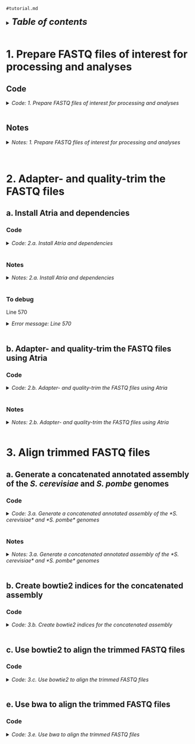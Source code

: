 
`#tutorial.md`
<br />

<details>
<summary><b><font size="+2"><i>Table of contents</i></font></b></summary>
<br />
<!-- MarkdownTOC -->

1. [1. Prepare FASTQ files of interest for processing and analyses](#1-prepare-fastq-files-of-interest-for-processing-and-analyses)
    1. [Code](#code)
    1. [Notes](#notes)
        1. [Comments \(`#`\)](#comments-)
        1. [Defining a function such as `error_and_return`](#defining-a-function-such-as-error_and_return)
        1. [The body of the function `error_and_return`](#the-body-of-the-function-error_and_return)
        1. [Variables](#variables)
        1. [The `${HOME}` variable](#the-%24home-variable)
        1. [Wrapping variables in curly braces `{}` and double quotes `""`](#wrapping-variables-in-curly-braces--and-double-quotes-)
        1. [Associative arrays \(hash maps\)](#associative-arrays-hash-maps)
        1. [Logical commands \(`true`, `false`\) assigned to "flag variables" \(flags\)](#logical-commands-true-false-assigned-to-flag-variables-flags)
        1. [`if` statements](#if-statements)
        1. [Conditional checks for directories \(`-d`\), files \(`-f`\), and logical negation \(`!`\)](#conditional-checks-for-directories--d-files--f-and-logical-negation-)
        1. [Calls to `ln`](#calls-to-ln)
        1. [Calls to `ls`](#calls-to-ls)
1. [2. Adapter- and quality-trim the FASTQ files](#2-adapter--and-quality-trim-the-fastq-files)
    1. [a. Install Atria and dependencies](#a-install-atria-and-dependencies)
        1. [Code](#code-1)
        1. [Notes](#notes-1)
            1. [Breaking down the function `update_shell_config`](#breaking-down-the-function-update_shell_config)
                1. [Positional arguments](#positional-arguments)
                1. [Local variable scoping](#local-variable-scoping)
                1. [Redirection: `>>` versus `>`](#redirection--versus-)
                1. [Calls to `grep`](#calls-to-grep)
                1. [Return values](#return-values)
            1. [Breaking down the function `check_mamba_installed`](#breaking-down-the-function-check_mamba_installed)
                1. [`if` statement with negation](#if-statement-with-negation)
                1. [Redirection: `&> /dev/null`](#redirection--devnull)
                1. [Redirection: `&>`, `1>`, `2>`, and more](#redirection--1-2-and-more)
                1. [On data streams: stdin, stdout, stderr](#on-data-streams-stdin-stdout-stderr)
            1. [Breaking down the function `check_env_installed`](#breaking-down-the-function-check_env_installed)
                1. [Declaration of the function](#declaration-of-the-function)
                1. [Local variable declaration, e.g., `local env_name="${1}"`](#local-variable-declaration-eg-local-env_name%241)
                1. [The Conda/Mamba command `conda env list`](#the-condamamba-command-conda-env-list)
                1. [The pipe \(`|`\) and `grep` commands: `... | grep -q "^${env_name} "`](#the-pipe-%7C-and-grep-commands--%7C-grep--q-%5E%24env_name-)
                1. [Regular expressions and the caret \(`^`\) symbol:](#regular-expressions-and-the-caret-%5E-symbol)
                1. [Escape characters and `\"`:](#escape-characters-and-)
                1. [On the function's "control flow"](#on-the-functions-control-flow)
        1. [To debug](#to-debug)
    1. [b. Adapter- and quality-trim the FASTQ files using Atria](#b-adapter--and-quality-trim-the-fastq-files-using-atria)
        1. [Code](#code-2)
        1. [Notes](#notes-2)
            1. [Calls to `unset`](#calls-to-unset)
            1. [Calls to `typeset`/`declare`](#calls-to-typesetdeclare)
            1. [Common options for `typeset`/`declare`](#common-options-for-typesetdeclare)
            1. [More on operators, particularly the logical operators `&&` and `||`](#more-on-operators-particularly-the-logical-operators--and-%7C%7C)
                1. [`&&` Operator \(Logical AND\)](#-operator-logical-and)
                1. [`||` Operator \(Logical OR\)](#%7C%7C-operator-logical-or)
                1. [How `&&` and `||` work together](#how--and-%7C%7C-work-together)
                1. [Other relevant operators: `;` and `!` \(logical NOT\)](#other-relevant-operators--and--logical-not)
                1. [Best Practices](#best-practices)
                1. [Summary](#summary)
1. [3. Align trimmed FASTQ files](#3-align-trimmed-fastq-files)
    1. [a. Generate a concatenated annotated assembly of the *S. cerevisiae* and *S. pombe* genomes](#a-generate-a-concatenated-annotated-assembly-of-the-s-cerevisiae-and-s-pombe-genomes)
        1. [Code](#code-3)
        1. [Notes](#notes-3)
            1. [Breaking down the call to `mkdir -p`, which makes use of brace expansion](#breaking-down-the-call-to-mkdir--p-which-makes-use-of-brace-expansion)
    1. [b. Create bowtie2 indices for the concatenated assembly](#b-create-bowtie2-indices-for-the-concatenated-assembly)
        1. [Code](#code-4)
    1. [c. Use bowtie2 to align the trimmed FASTQ files](#c-use-bowtie2-to-align-the-trimmed-fastq-files)
        1. [Code](#code-5)
    1. [e. Use bwa to align the trimmed FASTQ files](#e-use-bwa-to-align-the-trimmed-fastq-files)
        1. [Code](#code-6)

<!-- /MarkdownTOC -->
</details>
<br />

<a id="1-prepare-fastq-files-of-interest-for-processing-and-analyses"></a>
# 1. Prepare FASTQ files of interest for processing and analyses
<a id="code"></a>
## Code
<details>
<summary><i>Code: 1. Prepare FASTQ files of interest for processing and analyses</i></summary>

```bash
#!/bin/bash

#  Define functions ===========================================================
#  Function to return an error message and exit code 1, which stops the
#+ interactive execution of code
function error_and_return() {
    echo "Error: ${1}" >&2
    return 1
}


#  Initialize variables and arrays ============================================
#  Initialize variables for directories of interest
dir_base="${HOME}/tsukiyamalab"                          # Base directory where lab data is stored
dir_repo="Kris/2023_rDNA"                                # Repository directory for the specific project
dir_work="results/2023-0406_tutorial_ChIP-seq_analyses"  # Working directory for storing results of this tutorial
# dir_orig="Rina/ChIP-seq/230915_hho1_hmo1_rhirano"      # Directory where original ChIP-seq data is stored
dir_orig="Rachel/misc_data/experiments/ChIPs/HDAC_HAT_Q/230915_ChIPseq"  # Directory where original ChIP-seq data is stored
dir_sym="01_sym"                                         # Directory name where symbolic links will be stored

#  Create an associative array/hash map for renaming files through symbolic
#+ links. Original file stems are keys, and new file stems are values. This
#+ is the naming scheme for symlink-renamed files: assay_state_factor_strain
#+ 
#+ - Here, "IP" signifies ChIP-seq "immunoprecipitate" assay or experiment,
#+   i.e., the ChIP-seq data for the factor of interest
#+ - "in" denotes the ChIP-seq "input" assay, the... #TODO Write this.
unset file_fastqs && typeset -A file_fastqs=(
    # ["6336_G1_in_S15"]="in_G1_Hho1_6336"
    # ["6336_G1_lP_S27"]="IP_G1_Hho1_6336"
    # ["6336_G2M_in_S17"]="in_G2M_Hho1_6336"
    # ["6336_G2M_lP_S29"]="IP_G2M_Hho1_6336"
    # ["6336_Q-in_S19"]="in_Q_Hho1_6336"
    # ["6336_Q_lP_S31"]="IP_Q_Hho1_6336"
    # ["6337_G1_in_S16"]="in_G1_Hho1_6337"
    # ["6337_GI_IP_S28"]="IP_G1_Hho1_6337"
    # ["6337_G2M_in_S18"]="in_G2M_Hho1_6337"
    # ["6337_G2M_lP_S30"]="IP_G2M_Hho1_6337"
    # ["6337_Q_in_S20"]="in_Q_Hho1_6337"
    # ["6337_Q_lP_S32"]="IP_Q_Hho1_6337"
    # ["7750_G1_in_S21"]="in_G1_Hmo1_7750"
    # ["7750_G1_lP_S33"]="IP_G1_Hmo1_7750"
    # ["7750_G2M_in_S23"]="in_G2M_Hmo1_7750"
    # ["7750_G2M_lP_S35"]="IP_G2M_Hmo1_7750"
    # ["7750_Q_ln_S25"]="in_Q_Hmo1_7750"
    # ["7750_Q_lP_S37"]="IP_Q_Hmo1_7750"
    # ["7751_G1_in_S22"]="in_G1_Hmo1_7751"
    # ["7751_G1_lP_S34"]="IP_G1_Hmo1_7751"
    # ["7751_G2M_in_S24"]="in_G2M_Hmo1_7751"
    # ["7751_G2M_lP_S36"]="IP_G2M_Hmo1_7751"
    # ["7751_Q_ln_S26"]="in_Q_Hmo1_7751"
    # ["7751_Q_lP_S38"]="IP_Q_Hmo1_7751"
    ["5781_input_S13"]="in_Q_untagged_5781"
    ["5781_IP_S14"]="IP_Q_untagged_5781"
    ["7041_input_S11"]="in_Q_Esa5_7041"
    ["7041_IP_S12"]="IP_Q_Esa5_7041"
    ["7568_input_S7"]="in_Q_Rpd3_7568"
    ["7568_IP_S8"]="IP_Q_Rpd3_7568"
    ["7569_input_S3"]="in_Q_Rpd3_7569"
    ["7569_IP_S4"]="IP_Q_Rpd3_7569"
    ["7691_input_S1"]="in_Q_Esa5_7691"
    ["7691_IP_S2"]="IP_Q_Esa5_7691"
    ["7692_input_S9"]="in_Q_Gcn5_7692"
    ["7692_IP_S10"]="IP_Q_Gcn5_7692"
    ["7709_input_S5"]="in_Q_Gcn5_7709"
    ["7709_IP_S6"]="IP_Q_Gcn5_7709"
)
# _R1_001.fastq.gz
# _R2_001.fastq.gz


#  Do the main work ===========================================================
#  Set flags to check variable and array assignments
check_variables=true
check_array=true

#  If check_variables is true, then echo the the variable assignments
if ${check_variables}; then
    echo "
    dir_base=${dir_base}
    dir_repo=${dir_repo}
    dir_work=${dir_work}
    dir_orig=${dir_orig}
    dir_sym=${dir_sym}
    "
fi

#  If check_array is true, then echo the the hash keys and values
if ${check_array}; then
    for i in "${!file_fastqs[@]}"; do
        key="${i}"
        value="${file_fastqs["${key}"]}"

        echo "
        key .......... ${key}
        value ........ ${value}
        "
    done
fi

#  Create the work directory if it does not exist
if [[ ! -d "${dir_base}/${dir_repo}/${dir_work}" ]]; then
    mkdir -p "${dir_base}/${dir_repo}/${dir_work}"
fi

#  Navigate to the work directory, and echo a message if navigation fails
cd "${dir_base}/${dir_repo}/${dir_work}" \
    || error_and_return "Failed to cd to ${dir_base}/${dir_repo}/${dir_work}."

#  If it doesn't exist, then create a directory to store symlinked FASTQ files
if [[ ! -d "${dir_sym}" ]]; then
    mkdir -p "${dir_sym}"
fi

#  Set flags for checking and running symlinking operations
check_operations=true
run_operations=true

#  Loop through each entry in the associative array to create symbolic links
for i in "${!file_fastqs[@]}"; do
    key="${i}"
    value="${file_fastqs["${key}"]}"
    
    #  If check_operations is true, then echo the operations that will be run
    if ${check_operations}; then
        echo "
        ### ${key} ###

        #  Check if the original file for read #1 exists before creating a symlink
        if [[ -f \"${dir_base}/${dir_orig}/${key}_R1_001.fastq.gz\" ]]; then
            ln -s \\
                \"${dir_base}/${dir_orig}/${key}_R1_001.fastq.gz\" \\
                \"${dir_sym}/${value}_R1.fastq.gz\"
        fi

        #  Check if the original file for read #2 exists before creating a symlink
        if [[ -f \"${dir_base}/${dir_orig}/${key}_R2_001.fastq.gz\" ]]; then
            ln -s \\
                \"${dir_base}/${dir_orig}/${key}_R2_001.fastq.gz\" \\
                \"${dir_sym}/${value}_R2.fastq.gz\"
        fi
        "
    fi

    #  If run_operations is true, then create the symbolic links
    if ${run_operations}; then
        #  Check if the original file for read #1 exists before creating a symlink
        if [[ -f "${dir_base}/${dir_orig}/${key}_R1_001.fastq.gz" ]]; then
            ln -s \
                "${dir_base}/${dir_orig}/${key}_R1_001.fastq.gz" \
                "${dir_sym}/${value}_R1.fastq.gz"
        fi

        #  Check if the original file for read #2 exists before creating a symlink
        if [[ -f "${dir_base}/${dir_orig}/${key}_R2_001.fastq.gz" ]]; then
            ln -s \
                "${dir_base}/${dir_orig}/${key}_R2_001.fastq.gz" \
                "${dir_sym}/${value}_R2.fastq.gz"
        fi
    fi
done

#  If check_operations is true, list the contents of the symlink storage
#+ directory
if ${check_operations}; then
    ls -lhaFG "${dir_sym}"
fi
```
</details>
<br />

<a id="notes"></a>
## Notes
<details>
<summary><i>Notes: 1. Prepare FASTQ files of interest for processing and analyses</i></summary>
<br />

<a id="comments-"></a>
### Comments (`#`)
The lines starting with `#` are comments. Comments are used to explain what the code does, but they are not executed. They're there to help anyone reading the code understand it better.

For example, `# Define functions ===========================================================` is a header comment, letting readers know that functions are defined below it. The next comment explains what the function `error_and_return` does.

<a id="defining-a-function-such-as-error_and_return"></a>
### Defining a function such as `error_and_return`
`function error_and_return()` starts the definition of a function named `error_and_return`. A function is a block of code that performs a specific task. Functions facilitate the reuse of the same code multiple times without having to write it out each time.

<a id="the-body-of-the-function-error_and_return"></a>
### The body of the function `error_and_return`
Inside the function, we have the following code:
- `echo "Error: ${1}" >&2`
    + `echo` is a command used to display text.
    + `"Error: ${1}"` is the text to be displayed. Here, `${1}` is a placeholder for the first argument passed to the function. This means that whatever text is provided when calling `error_and_return` will be displayed after `"Error: "`.
    + `>&2` means that the error message is redirected to the standard error stream (stderr). This is typically used to output error messages.
- `return 1`
    + `return 1` exits the function and returns a value of 1. In Unix, Linux, and MacOS, returning a non-zero value generally indicates an error or abnormal condition. So, when `error_and_return` is called, it indicates that something went wrong.

<a id="variables"></a>
### Variables
Variables (e.g., `dir_base`) are used to store and retrieve data (e.g., `dir_base="${HOME}/tsukiyamalab"`). They are like placeholders for values that can change over time. Variables make scripts flexible and reusable. For example, changing `dir_base` (to, say, `dir_base="${HOME}/Desktop"`) will update the base directory used throughout the script.

<a id="the-%24home-variable"></a>
### The `${HOME}` variable
The `${HOME}` variable is an environmental variable that refers to the home directory of the current user. In Unix and Unix-like operating systems (e.g., MacOS), every user is assigned a unique directory where they can store personal files, configurations, and scripts. This directory is commonly referred to as the "home directory."
- In scripts and command lines, `${HOME}` is often used as a shorthand to access the user's home directory. For example, `cd ${HOME}` would change the current directory to the user's home directory.
- If the username is `john`, the home directory might be `/home/john` on Linux or `/Users/john` on macOS. In this case, `${HOME}` would be equivalent to `/home/john` or `/Users/john`, respectively.
- Using `${HOME}` makes scripts more portable and user-independent, as it automatically resolves to the home directory of the user running the script, without needing to hard-code the full path.

<a id="wrapping-variables-in-curly-braces--and-double-quotes-"></a>
### Wrapping variables in curly braces `{}` and double quotes `""`
In shell scripting, it's considered good practice to wrap variables in curly braces (`{}`) and double quotes (`""`) for clarity and to prevent potential errors. This practice has several benefits:
- Curly braces help in clearly defining the boundary of a variable name. This is particularly useful when a variable is followed by text that could be misinterpreted as part of the variable name. For example, `${var}_suffix` clearly separates `var` from `_suffix`.
- Curly braces facilitate the concatenation of variables with strings. For instance, `${var}value` appends `value` to the contents of `var`.
- Enclosing variables in double quotes prevents word splitting and globbing. Word splitting can lead to unexpected behavior when variables contain spaces or newlines. For example, in `echo ${var}`, if `var` contains `file1 file2`, it will be split into two arguments. `echo "${var}"` would treat it as a single argument, preserving the intended behavior.
- When a variable is empty or undefined, using double quotes ensures that the script doesn't break or behave unpredictably. For example, `echo "${nonexistent}"` will safely print nothing, whereas `echo ${nonexistent}` might lead to unintended script behavior.
- Example:
    + With braces: `echo "${user}file"` makes it clear that `user` is the variable being referenced, and the string `"file"` is being appended to its contents.
    + Without braces: `echo "$userfile"` is misread as if there were a variable named `userfile`.

The use of curly braces and double quotes enhances the readability and reliability of shell scripts, making them less prone to errors.


<a id="associative-arrays-hash-maps"></a>
### Associative arrays (hash maps)
Associative arrays (or hash maps) are collections of key-value pairs where each key is unique. They allow for more complex data structures, enabling you to map a unique key to a specific value. In the above chunk, keys are original file name stems and values are the new name stems for the symbolic links. For example, `file_fastqs["6336_G1_in_S15"]="in_G1_Hho1_6336"` maps an original file name stem, `"6336_G1_in_S15"`, to a new one, `"in_G1_Hho1_6336"`.

<a id="logical-commands-true-false-assigned-to-flag-variables-flags"></a>
### Logical commands (`true`, `false`) assigned to "flag variables" (flags)
Flags are variables used to control the flow of the script. `check_variables`, `check_array`, `check_operations` and `run_operations` are flags. When set to `true`, they trigger specific operations like echoing commands or creating symbolic links. Conversely, setting them to `false` skips these operations.

<a id="if-statements"></a>
### `if` statements
`if` statements are used for the conditional execution of code. They allow the script to make decisions and execute different blocks of code based on whether a condition is true or false. They follow the following logic: "`if` a given condition is `true`, execute a specific code block; `else` (optionally) execute a different code block or do nothing." For example, `if [[ -d "${directory}" ]]; then echo "Directory exists"; fi`.

<a id="conditional-checks-for-directories--d-files--f-and-logical-negation-"></a>
### Conditional checks for directories (`-d`), files (`-f`), and logical negation (`!`)
- `[[ -d ... ]]`: Checks if a directory exists.
- `[[ -f ... ]]`: Checks if a file exists.
- `!`: Negates a condition, e.g., `[[ ! -d ... ]]` checks if a directory *does not* exist.

<a id="calls-to-ln"></a>
### Calls to `ln`
The `ln` command creates symbolic links (symlinks), which are pointers to original files. The `-s` option creates a symlink. The command format is `ln -s original_file symlink_file`. Using `ln` like this maintains the integrity of raw data while simplifying access under new names.

<a id="calls-to-ls"></a>
### Calls to `ls`
The `ls` command lists directory contents. Flags used include:
- `-l`: Long format with detailed information.
- `-h`: Human-readable file sizes.
- `-a`: Includes hidden files.
- `-F`: Appends a character indicating file type.
- `-G`: Colorizes output.

For more details on `ls` flags and shell commands in general, visit [ShellCheck](https://www.shellcheck.net/).
</details>
<br />
<br />

<a id="2-adapter--and-quality-trim-the-fastq-files"></a>
# 2. Adapter- and quality-trim the FASTQ files
<a id="a-install-atria-and-dependencies"></a>
## a. Install Atria and dependencies
<a id="code-1"></a>
### Code
<details>
<summary><i>Code: 2.a. Install Atria and dependencies</i></summary>

```bash
#!/bin/bash

#  Define functions ===========================================================
#  Function to return an error message and exit code 1, which stops the
#+ interactive execution of code
function error_and_return() {
    echo "Error: ${1}" >&2
    return 1
}


#  Function to append PATH update to configuration file
function update_shell_config() {
    local config_file="${1}"
    local stem="${2}"
    local line_to_add="export PATH=\$PATH:\$HOME/${stem}/bin"

    #  Check if line already exists to avoid duplicates
    if ! grep -q "${line_to_add}" "${config_file}"; then
        echo "Appending PATH update to ${config_file}"
        echo "${line_to_add}" >> "${config_file}"
    else
        echo "PATH update already present in ${config_file}"
        return 1
    fi

    return 0
}


#  Function to check if Mamba is installed
function check_mamba_installed() {
    if ! : mamba &> /dev/null; then
        echo "Mamba is not installed on your system. Mamba is a package manager" 
        echo "that makes package installations faster and more reliable."
        echo ""
        echo "For installation instructions, please check the following link:"
        echo "https://github.com/mamba-org/mamba#installation"
        return 1
    fi
    
    return 0
}


#  Function to check if a specific Conda/Mamba environment is installed
function check_env_installed() {
    local env_name="${1}"

    if conda env list | grep -q "^${env_name} "; then
        return 0
    else
        echo "Environment \"${env_name}\" is not installed."
        return 1
    fi
}


#  Initialize variables and arrays ============================================
#  Initialize variables
URL_begin="https://julialang-s3.julialang.org/bin"
URL_mid=""
tarball=""

#  Detect operating system (OS) and system architecture
os="$(uname -s)"
arch="$(uname -m)"

#  Based on OS and architecture, set the URL and tarball name
case "${os}" in
    "Linux")
        URL_mid="linux/x64/1.8"
        tarball="julia-1.8.5-linux-x86_64.tar.gz"
        ;;
    "Darwin")
        if [[ "${arch}" = "x86_64" ]]; then
            URL_mid="mac/x64/1.9"
            tarball="julia-1.9.4-mac64.tar.gz"
        elif [[ "${arch}" = "arm64" ]]; then
            URL_mid="mac/aarch64/1.9"
            tarball="julia-1.9.4-macaarch64.tar.gz"
        else
            error_and_return "Unsupported architecture: ${arch}"
        fi
        ;;
    *)
        error_and_return "Unsupported operating system: ${os}"
        ;;
esac

#  Initialize variable for untarred directory in HOME
untarred="$(echo ${tarball} | awk -F '-' '{ print $1"-"$2 }')"

#  Initialize variable for name of conda/mamba environment for Atria
#+ dependencies
env_name="Atria_env"

#  Define the directory for Atria installation
atria_dir="${HOME}/Atria"


#  Do the main work ===========================================================
#  Install Julia --------------------------------------------------------------
#  Set flags for running echo tests, operations, etc.
check_variables=true  # Echo the variables assigned above
check_binary=true     # Check if the Julia binary is installed/in PATH
check_operation=true  # Check the operation to download and install Julia
run_operation=false   # Run the operation to download and install Julia
update_path=false     # Update PATH to include Julia binary

#  Check and echo variables
if ${check_variables}; then
    echo "
    URL_begin=${URL_begin}
    URL_mid=${URL_mid}
    tarball=${tarball}
    "
fi

#  Check if Julia binary is in PATH
if ${check_binary}; then
    if type julia &> /dev/null; then
        echo "Julia is in the PATH."
        echo "Available Julia binaries:"
        type -a julia
    else
        error_and_return "Julia is not in the PATH."
    fi
fi

#  Check the operation to download Julia
if ${check_operation}; then
    echo "
    curl \\
        -L \"${URL_begin}/${URL_mid}/${tarball}\" \\
        -o \"\${HOME}/${tarball}\"

    if [[ ! -d "\${HOME}/${untarred}" ]]; then
        tar zxf "\${HOME}/${tarball}"
        export PATH=\${PATH}:\${HOME}/${untarred}/bin
    fi

    if \${update_path}; then
        #  Determine which shell configuration file to update
        case \"${os}\" in
            \"Linux\")
                if [[ -f \"${HOME}/.bashrc\" ]]; then
                    shell_config=\"${HOME}/.bashrc\"
                elif [[ -f \"${HOME}/.bash_profile\" ]]; then
                    shell_config=\"${HOME}/.bash_profile\"
                fi
                ;;
            \"Darwin\")
                shell_config=\"${HOME}/.zshrc\"
                ;;
            *)
                error_and_return \"No known shell configuration file found.\"
                ;;
        esac

        # Call the function to update the configuration file
        update_shell_config \"\${shell_config}\" \"${untarred}\"

        echo \"To apply the update to PATH, please restart the terminal or\"
        echo \"source the configuration file.\"
    else
        echo \"For ${untarred} to remain in PATH, please export ${untarred} to\"
        echo \"PATH in the configuration file.\"
    fi
    "
fi

#  Run the operation to download Julia
if ${run_operation}; then
    curl \
        -L "${URL_begin}/${URL_mid}/${tarball}" \
        -o "${HOME}/${tarball}"

    if [[ ! -d "${HOME}/${untarred}" ]]; then
        tar zxf "${HOME}/${tarball}"
        export PATH=${PATH}:${HOME}/${untarred}/bin
    fi

    if ${update_path}; then
        #  Determine which shell configuration file to update
        case "${os}" in
            "Linux")
                if [[ -f "${HOME}/.bashrc" ]]; then
                    shell_config="${HOME}/.bashrc"
                elif [[ -f "${HOME}/.bash_profile" ]]; then
                    shell_config="${HOME}/.bash_profile"
                fi
                ;;
            "Darwin")
                shell_config="${HOME}/.zshrc"
                ;;
            *)
                error_and_return "No known shell configuration file found."
                ;;
        esac

        #  Call the function to update the configuration file
        update_shell_config "${shell_config}" "${untarred}"

        echo "To apply the update to PATH, please restart the terminal or"
        echo "source the configuration file."
    else
        echo "For ${untarred} to remain in PATH, please export ${untarred} to"
        echo "PATH in the configuration file."
    fi
fi


#  Install Atria dependencies -------------------------------------------------
#  Set flag(s)
create_mamba_env=true  # Install mamba environment if not detected
update_path=true       # Update PATH to include Atria binary  #TODO Write this

#  Check that Mamba is installed and in PATH
check_mamba_installed

#  Check that environment assigned to env_name is installed; if environment
#+ assigned to env_name is not installed, run the following
if [[ $(check_env_installed "${env_name}") -eq 0 ]]; then
    #  Handle the case when the environment is already installed
    echo "Activating environment ${env_name}"
    
    if ! mamba activate "${env_name}" &> /dev/null; then
        #  If `mamba activate` fails, try using `source activate`
        if ! conda activate "${env_name}" &> /dev/null; then
            if ! source activate "${env_name}" &> /dev/null; then
                #  If `source activate` also fails, return an error
                error_and_return "Failed to activate environment \"${env_name}\"."
            fi
        fi
    else
        echo "Environment \"${env_name}\" activated using mamba."
    fi
else
    #  Handle the case when the environment is not installed
    echo "Creating environment ${env_name}"
    
    if ${create_mamba_env}; then
        #  Switch `--yes` is set, which means no user input is required
        mamba create \
            --yes \
            --name "${env_name}" \
            --channel conda-forge \
                parallel \
                pbzip2 \
                pigz \
                r-argparse \
                r-ggsci \
                r-plotly \
                r-tidyverse
    fi
fi


#  Install Atria --------------------------------------------------------------
#  Set flags
install_atria=true  # Install Atria or not

if ${install_atria}; then
    #  Check if git and Julia are available
    if ! type git &> /dev/null; then
        error_and_return "git is not installed or not in the PATH."
    fi

    if ! type julia &> /dev/null; then
        error_and_return "Julia is not installed or not in the PATH."
    fi

    #  Clone the Atria repository if it doesn't already exist
    if [[ ! -d "${atria_dir}" ]]; then
        cd "$(dirname "${atria_dir}")" \
            || error_and_return "Failed to cd to $(dirname "${atria_dir}")."
        git clone "https://github.com/cihga39871/Atria.git" \
            || error_and_return "Failed to clone Atria repository."
    else
        echo "Atria directory already exists. Skipping git clone."
    fi

    #  Change to the Atria directory
    cd "${atria_dir}" \
        || error_and_return "Failed to change to Atria directory."

    #  Environment containing Atria dependencies must be activated prior to
    #+ installation of Atria
    if [[ "${CONDA_DEFAULT_ENV}" != "${env_name}" ]]; then
        if [[ "${CONDA_DEFAULT_ENV}" != "base" ]]; then
            mamba deactivate
        fi

        if ! mamba activate "${env_name}" &> /dev/null; then
            #  If `mamba activate` fails, try using `source activate`
            if ! conda activate "${env_name}" &> /dev/null; then
                #  If `conda activate` fails, try using `source activate`
                if ! source activate "${env_name}" &> /dev/null; then
                    #  If `source activate` also fails, return an error
                    error_and_return "Failed to activate environment \"${env_name}\"."
                fi
            fi
        fi
    fi

    #FIXME Installation issue on macOS: github.com/cihga39871/Atria/issues/14
    #  Run the Julia script to build Atria
    if ! julia build_atria.jl; then
        error_and_return "Failed to build Atria."
    fi

    echo "Atria installed successfully."

    #TODO
    #  Add the trimming program to PATH if not already present
    if ! grep -q "${trim_prog_dir}/bin" <<< "${PATH}"; then
        export PATH="${PATH}:${trim_prog_dir}/bin"
        local shell_config="${HOME}/.bashrc"  # Adjust based on the user's shell
        echo "export PATH=\"${PATH}:${trim_prog_dir}/bin\"" >> "${shell_config}"
        echo "Path updated in ${shell_config}. Please restart the terminal or source the configuration file."
    fi
fi
```
</details>
<br />

<a id="notes-1"></a>
### Notes
<details>
<summary><i>Notes: 2.a. Install Atria and dependencies</i></summary>
<br />

`#TODO` Carefully explain all concepts in the above chunk.  
`#TODO` Carefully test the code in the above chunk.

<a id="breaking-down-the-function-update_shell_config"></a>
#### Breaking down the function `update_shell_config`
<a id="positional-arguments"></a>
##### Positional arguments
When a function is called, you can pass data to it via "arguments". In this function, `${1}` is a placeholder for the first argument, i.e., the argument in "the first position"; `${2}` is a placeholder for the second argument passed, i.e., the argument in "the second position". The values passed to positional arguments `${1}` and `${2}` are assigned to the "local" variables `config_file` and `stem`, respectively.

<a id="local-variable-scoping"></a>
##### Local variable scoping
The `local` command is used to declare variables that are "local" to the function. This means these variables (`config_file`, `stem`, `line_to_add`) only exist within `update_shell_config` and can't be accessed outside of it. This means the "scope" of these variables are "local" to the function. Local variable scoping helps prevent conflicts with variables of the same name elsewhere in the script.

<a id="redirection--versus-"></a>
##### Redirection: `>>` versus `>`
- `>>` appends the output (stdout) of a command or operation to a file. If the file doesn't exist, then it's created. If it does exist, then the new output is added at the end of the file.
- Contrast that with `>`, which redirects output to a file, overwriting its current contents. Again, if the file doesn't exist, then it's created.

<a id="calls-to-grep"></a>
##### Calls to `grep`
`grep` is a command-line utility for searching plain-text data for lines that match a regular expression. Here, `grep -q "${line_to_add}" "${config_file}"` checks if the `line_to_add` is already in `config_file`. The `-q` flag makes `grep` operate in quiet mode, so it doesn't output anything and instead just returns a success (`0`) or failure (`1`) status.

<a id="return-values"></a>
##### Return values
In shell scripting, the command `return` exits the function. `return 0` typically signifies success, and `return 1` (or any non-zero value) signifies failure or an error. These values can be used by other parts of the script to determine if the function succeeded or failed.

<a id="breaking-down-the-function-check_mamba_installed"></a>
#### Breaking down the function `check_mamba_installed`
This function does the following: `#TODO`.

<a id="if-statement-with-negation"></a>
##### `if` statement with negation
- `if` statements (e.g., see the code starting with `if ! type mamba &> /dev/null; then`) check a condition and execute code based on whether the condition is true or false.
- The `!` before a command negates its success status.
- So, if `type mamba &> /dev/null` is successful and returns an exit code of 0, then the `!` in `! type mamba &> /dev/null` would convert that exit code of `0` to an exit code of `1`.
- With that in mind, checking for the mamba command works in the following way:
    + `! type mamba &> /dev/null` returns `0` if mamba is not actually in the PATH (as `!` converts `1` to `0`).
    + Otherwise, `! type mamba &> /dev/null` returns `1` (as `!` converts `0` to `1`), thereby skipping the block of code within the `if` statement and leading to the `return 0` command.

<a id="redirection--devnull"></a>
##### Redirection: `&> /dev/null`
`&> /dev/null` redirects both the standard output (stdout) and standard error (stderr) to `/dev/null`, effectively silencing all the command's output. `/dev/null` is a special file unique to Unix and Unix-like operating systems that discards all data written to it. This makes `/dev/null` useful for suppressing unwanted output from commands or scripts.

<a id="redirection--1-2-and-more"></a>
##### Redirection: `&>`, `1>`, `2>`, and more
In shell scripting, redirection operators are used to control where the output of commands goes. 
- Standard output redirection: `>` or `1>`
    + This operator redirects the standard output (stdout) of a command to a file or another command.
    + In shell scripting, `1` represents the file descriptor for standard output. Since it's the default, `>` is equivalent to `1>`.
    + For example, `echo "Hello, World" > file.txt` writes "Hello, World" to `file.txt`.
- Standard error redirection: `2>`
    + This operator redirects the standard error (stderr) of a command to a file or another command.
    + In shell scripting, `2` represents the file descriptor for standard error.
    + For example, `ls non_existent_file 2> error.txt` redirects any error messages from the `ls` command to `error.txt`.
- Combined stdout and stderr redirection: `&>`
    + This operator redirects both standard output and standard error to the same place.
    + It is useful to capture all output from a command, regardless of whether it is normal output or error messages.
    + For example, `command &> output.txt` will redirect both the output and any error messages of `command` to `output.txt`.
- Appending stdout redirection: `>>`
    + This operator appends the standard output of a command to the end of an existing file, rather than overwriting it like `>` does.
    + For example, `echo "World" >> file.txt` will add "World" to the end of `file.txt` without removing any existing content.
- Redirecting stderr to stdout: `2>&1`
    + This operator redirects the standard error to the same destination as the standard output.
    + `2>&1` is often used in combination with other redirections; for example, `command > output.txt 2>&1` will redirect both stdout and stderr to `output.txt`.

<a id="on-data-streams-stdin-stdout-stderr"></a>
##### On data streams: stdin, stdout, stderr
In computing, particularly in the context of Unix and Unix-like operating systems, data streams are channels through which data flows. The three standard streams are:
1. Standard input (stdin): This is the data stream used for input. Typically, stdin is what you type into the terminal. By default, stdin is "attached to" or associated with the keyboard. To visualize this, imagine a natural stream (body of water) whose source is underground water; similarly, the keyboard acts as the source of "signals" or "data" (like the water), initiating a "data stream" (stdin). This stream "flows" into programs or commands, carrying the input (data) they require.
2. Standard output (stdout): This stream is used to output the data produced by a program. For example, when you run a command in the terminal that prints something, that output is being sent to stdout. By default, stdout is displayed on the screen. In the context of a terminal, the river's banks are the screen where output of commands are viewed. In engineering, people might direct a river through channels or pipes to specific locations. Similarly, stdout can be redirected to files, other programs, or even other devices. This redirection is akin to building a canal or pipeline to guide the river's flow to a desired destination.
3. Standard error (stderr): This is a separate stream used specifically for outputting error messages or diagnostics from a program. It is distinct from stdout, which allows error messages to be handled or redirected separately from standard output. By default, stderr is also displayed on the screen. Engineers often design separate drainage systems to handle waste or overflow. Similarly, stderr can be redirected independently of stdout. This is like having a separate set of pipes or channels (e.g., a sewage system) to manage waste water, ensuring it doesn’t pollute the main water supply.
4. Taking it all in:
    + For example, in nature, water can be directed using various natural formations like canyons and gorges, or man-made structures like dams, sluice gates, and reservoirs. In "\*nix" operating systems (e.g., Unix, Linux, MacOS), operators like `>`, `>>`, `2>`, `|`, and others are used as tools to redirect and control these data streams. They act like, for example, sluice gates or pipes (`|`) (to redirect flow), dams (to stop and store data), or even filters (to process and change data).
    + So, the stdin, stdout, and stderr streams are fundamental in \*nix environments for data input and output. Just as water can be filtered, stored, or channeled into different paths (like irrigation systems, hydroelectric plants, or through filtration systems), data streams can be manipulated and redirected in numerous ways. The use of commands and scripts to manipulate these streams is akin to using sophisticated control systems in engineering to manage water flow, ensuring each drop goes exactly where it's needed, when it's needed.

<a id="breaking-down-the-function-check_env_installed"></a>
#### Breaking down the function `check_env_installed`
This function checks for the existence of a specified Conda environment. To achieve its goal, it uses "local variable scoping" (`local env_name="${1}"`) with a single positional argument (`${1}`), a conditional statement (`if`, `then`, `else`), pattern matching (`grep -q`), a regular expression (the `^` in `"^${env_name} "`), and command piping (`|`).

<a id="declaration-of-the-function"></a>
##### Declaration of the function
`function check_env_installed() { ... }` defines a new function named `check_env_installed`
<a id="local-variable-declaration-eg-local-env_name%241"></a>
##### Local variable declaration, e.g., `local env_name="${1}"`
- The `local` command restricts the variable's scope to the function.
- `env_name` is a variable that holds the name of the environment to check.
- `"${1}"` is the first positional argument passed to the function when it's called.

<a id="the-condamamba-command-conda-env-list"></a>
##### The Conda/Mamba command `conda env list`
`conda env list` command lists all Conda environments installed on the system.

<a id="the-pipe-%7C-and-grep-commands--%7C-grep--q-%5E%24env_name-"></a>
##### The pipe (`|`) and `grep` commands: `... | grep -q "^${env_name} "`
- The pipe (`|`) takes the output of `conda env list` and passes it to the `grep` command, which searches for a specific pattern in the input it receives.
- `-q` is an option for `grep` that makes it silent; with `-q` specified, `grep` doesn't output the matching lines; it returns an exit status (`0` or a non-zero value).
- `"^${env_name} "` is the pattern `grep` searches for.

<a id="regular-expressions-and-the-caret-%5E-symbol"></a>
##### Regular expressions and the caret (`^`) symbol:
- The pattern `"^${env_name} "` includes a regular expression. Regular expressions are a way to match patterns in text.
- `^` is a regular expression "anchor" that matches the start of a line.
- `^${env_name}` means `grep` looks for lines that start with the name of the environment&mdash;the value assigned to variable `env_name`.

<a id="escape-characters-and-"></a>
##### Escape characters and `\"`:
- The backslash (`\`) is used as an "escape character". It changes the meaning of the character following it.
- Here, it is used to include the double quotes literally in the output string, i.e., `echo "Environment \"${env_name}\" is not installed."` prints the environment name within quotes.

<a id="on-the-functions-control-flow"></a>
##### On the function's "control flow"
- If the specified environment is found (that is, if the pattern is matched), `grep -q` returns a zero exit status (`0`), which indicates success. Consequently, the function also returns `0`.
- If the environment is not found (that is, if the pattern is not matched), `grep -q` returns a non-zero status. This means that the `else` block (i.e., the block of code following (below) the `else` operator) executes, printing a message and returning `1`, which indicates failure.
</details>
<br />

<a id="to-debug"></a>
### To debug
Line 570
<details>
<summary><i>Error message: Line 570</i></summary>

```txt
❯ if [[ $(check_env_installed "${env_name}") -eq 0 ]]; then
>     #  Handle the case when the environment is already installed
>     echo "Activating environment ${env_name}"
> 
>     if ! mamba activate "${env_name}" &> /dev/null; then
>         #  If `mamba activate` fails, try using `source activate`
>         if ! conda activate "${env_name}" &> /dev/null; then
>             if ! source activate "${env_name}" &> /dev/null; then
>                 #  If `source activate` also fails, return an error
>                 error_and_return "Failed to activate environment \"${env_name}\"."
>             fi
>         fi
>     else
>         echo "Environment \"${env_name}\" activated using mamba."
>     fi
> else
>     #  Handle the case when the environment is not installed
>     echo "Creating environment ${env_name}"
> 
>     if ${create_mamba_env}; then
>         #  Switch `--yes` is set, which means no user input is required
>         mamba create \
>             --yes \
>             --name "${env_name}" \
>             --channel conda-forge \
>                 parallel \
>                 pbzip2 \
>                 pigz \
>                 r-argparse \
>                 r-ggsci \
>                 r-plotly \
>                 r-tidyverse
>     fi
> fi
-bash: [[: Environment "Atria_env" is not installed.: syntax error: invalid arithmetic operator (error token is ""Atria_env" is not installed.")
Creating environment Atria_env
```
</details>
<br />

<a id="b-adapter--and-quality-trim-the-fastq-files-using-atria"></a>
## b. Adapter- and quality-trim the FASTQ files using Atria
<a id="code-2"></a>
### Code
<details>
<summary><i>Code: 2.b. Adapter- and quality-trim the FASTQ files using Atria</i></summary>

```bash
#!/bin/bash

#  Define function ============================================================
#  Function to return an error message and exit code 1, which stops the
#+ interactive execution of code
function error_and_return() {
    echo "Error: ${1}" >&2
    return 1
}


#  Initialize variables and arrays ============================================
dir_base="${HOME}/tsukiyamalab"                                    # Base directory for lab data
dir_repo="Kris/2023_rDNA"                                          # Repository directory
dir_work="results/2023-0406_tutorial_ChIP-seq_analyses"            # Work directory
dir_sym="01_sym"                                                   # Directory with symlinked FASTQs
dir_trim="02_trim"                                                 # Directory for trimmed FASTQs
env_atria="Atria_env"                                              # Conda environment for Atria
path_atria="${dir_base}/${dir_repo}/src/Atria/app-3.2.2/bin/atria" # Atria executable path
time="1:00:00"                                                     # Job time for SLURM
threads=4                                                          # Number of threads for SLURM jobs

#  Initialize an indexed array with FASTQ file stems
unset file_fastqs && typeset -a file_fastqs=(
    # "in_G1_Hho1_6336"
    # "IP_G1_Hho1_6336"
    # "in_G2M_Hho1_6336"
    # "IP_G2M_Hho1_6336"
    # "in_Q_Hho1_6336"
    # "IP_Q_Hho1_6336"
    # "in_G1_Hho1_6337"
    # "IP_G1_Hho1_6337"
    # "in_G2M_Hho1_6337"
    # "IP_G2M_Hho1_6337"
    # "in_Q_Hho1_6337"
    # "IP_Q_Hho1_6337"
    # "in_G1_Hmo1_7750"
    # "IP_G1_Hmo1_7750"
    # "in_G2M_Hmo1_7750"
    # "IP_G2M_Hmo1_7750"
    # "in_Q_Hmo1_7750"
    # "IP_Q_Hmo1_7750"
    # "in_G1_Hmo1_7751"
    # "IP_G1_Hmo1_7751"
    # "in_G2M_Hmo1_7751"
    # "IP_G2M_Hmo1_7751"
    # "in_Q_Hmo1_7751"
    # "IP_Q_Hmo1_7751"
    "in_Q_untagged_5781"
    "IP_Q_untagged_5781"
    "in_Q_Esa5_7041"
    "IP_Q_Esa5_7041"
    "in_Q_Rpd3_7568"
    "IP_Q_Rpd3_7568"
    "in_Q_Rpd3_7569"
    "IP_Q_Rpd3_7569"
    "in_Q_Esa5_7691"
    "IP_Q_Esa5_7691"
    "in_Q_Gcn5_7692"
    "IP_Q_Gcn5_7692"
    "in_Q_Gcn5_7709"
    "IP_Q_Gcn5_7709"
)


#  Do the main work ===========================================================
#  Set flags for checking variable and array assignments
check_variables=true
check_array=true

#  If check_variables is true, then echo the variable assignments
if ${check_variables}; then
    echo "
    dir_base=${dir_base}
    dir_repo=${dir_repo}
    dir_work=${dir_work}
    dir_sym=${dir_sym}
    dir_trim=${dir_trim}
    env_atria=${env_atria}
    path_atria=${path_atria}
    threads=${threads}
    "
fi

#  Echo array contents if check_array is true
if ${check_array}; then
    for i in "${file_fastqs[@]}"; do
        file="${i}"

        echo "
        read #1 ...... ${file}_R1.fastq.gz
        read #2 ...... ${file}_R2.fastq.gz
        "
    done
fi

#  If not already activated, the activate conda environment
if [[ "${CONDA_DEFAULT_ENV}" != "${env_atria}" ]]; then
    if [[ ${CONDA_DEFAULT_ENV} != "base" ]]; then
        conda deactivate
    fi

    source activate "${env_atria}"
fi

#  Navigate to the work directory
cd "${dir_base}/${dir_repo}/${dir_work}" \
    || error_and_return "Failed to cd to ${dir_base}/${dir_repo}/${dir_work}."

#  If it doesn't exist, then create a directory to store trimmed FASTQ files
if [[ ! -d "${dir_trim}" ]]; then
    mkdir -p "${dir_trim}/err_out"
fi

#  Set flags: checking variables, checking and submitting trimming jobs
check_variables=false
check_operations=true
run_operations=true

for i in "${!file_fastqs[@]}"; do
    index="${i}"
    iter=$(( index + 1 ))
    stem=${file_fastqs["${index}"]}
    job_name="${dir_trim}.${stem}"
    read_1="${dir_sym}/${stem}_R1.fastq.gz"
    read_2="${dir_sym}/${stem}_R2.fastq.gz"
    trim_1="${dir_trim}/${stem}_R1.atria.fastq.gz"
    trim_2="${dir_trim}/${stem}_R2.atria.fastq.gz"

    #  Echo loop-dependent variables if check_variables is true
    if ${check_variables}; then
        echo "
        index=${index}
        iter=${iter}
        stem=${stem}
        job_name=${job_name}
        read_1=${read_1}
        read_2=${read_2}
        trim_1=${trim_1}
        trim_2=${trim_2}
        "
    fi

    #  Echo the Atria trimming command if check_operations is true
    if ${check_operations}; then
        echo "
        #  -------------------------------------
        ### ${iter} ###

        if [[
                 -f \"${read_1}\" \\
            &&   -f \"${read_2}\" \\
            && ! -f \"${trim_1}\" \\
            && ! -f \"${trim_2}\"
        ]]; then
sbatch << EOF
#!/bin/bash

#SBATCH --job-name=\"${job_name}\"
#SBATCH --nodes=1
#SBATCH --cpus-per-task=${threads}
#SBATCH --time=${time}
#SBATCH --error=\"${dir_trim}/err_out/${job_name}.%A.stderr.txt\"
#SBATCH --output=\"${dir_trim}/err_out/${job_name}.%A.stdout.txt\"

\"${path_atria}\" \\
    -t ${threads} \\
    -r \"${read_1}\" \\
    -R \"${read_2}\" \\
    -o \"${dir_trim}\" \\
    --length-range 35:500
        else
            echo \"
            Warning: Trimmed fastqs for $(basename ${read_1%_R1.fastq.gz}) exist; skipping trimming.
            \"
        fi
        "
    fi

    #  Submit the Atria trimming job if run_operations is true
    if ${run_operations}; then
        if [[
                 -f "${read_1}" \
            &&   -f "${read_2}" \
            && ! -f "${trim_1}" \
            && ! -f "${trim_2}"
        ]]; then
sbatch << EOF
#!/bin/bash

#SBATCH --job-name="${job_name}"
#SBATCH --nodes=1
#SBATCH --cpus-per-task=${threads}
#SBATCH --time=${time}
#SBATCH --error="${dir_trim}/err_out/${job_name}.%A.stderr.txt"
#SBATCH --output="${dir_trim}/err_out/${job_name}.%A.stdout.txt"

"${path_atria}" \
    -t "${threads}" \
    -r "${read_1}" \
    -R "${read_2}" \
    -o "${dir_trim}" \
    --length-range 35:500
EOF
        else
            echo "
            Warning: Trimmed fastqs for $(basename ${read_1%_R1.fastq.gz}) exist; skipping trimming.
            "
        fi
    fi

    sleep 0.2  # Short pause to prevent rapid job-submission overload
done
```
</details>
<br />

<a id="notes-2"></a>
### Notes
<details>
<summary><i>Notes: 2.b. Adapter- and quality-trim the FASTQ files using Atria</i></summary>

<a id="calls-to-unset"></a>
#### Calls to `unset`
- The `unset` command is used to remove or "unset" variables or functions. It's like erasing something from a whiteboard&mdash;once you use `unset`, the variable or function is no longer available in the current session.
- Let's say you have a variable named `my_var` and you want to remove it; to do so, simply type `unset my_var`. After this, `my_var` will no longer hold any value or be recognized by the shell.

<a id="calls-to-typesetdeclare"></a>
#### Calls to `typeset`/`declare`
- `typeset` (also known as `declare`) is used to declare shell variables and give them attributes or set certain properties. It's akin to setting up a box with specific characteristics (like size, color, or label) before putting something into it.
- To declare a new variable with a specific attribute, you use `typeset` followed by options and the variable name. For example, `typeset -i my_num` declares `my_num` as an integer.

<a id="common-options-for-typesetdeclare"></a>
#### Common options for `typeset`/`declare`
1. `-a` (array declaration):
    + Use this to declare a variable as an indexed array.
    + Example: `typeset -a my_array` makes `my_array` an indexed array, where you can store a list of values.
2. `-A` (associative array declaration):
    + This is for declaring an associative array (similar to a dictionary in other languages), where each value is accessed with a unique key.
    + Example: `typeset -A my_dictionary` creates an associative array named `my_dictionary`.
3. `-i` (integer declaration):
    + Declares a variable as an integer. This is useful when you want to ensure that a variable only stores whole numbers.
    + Example: `typeset -i my_num` makes count an integer variable called `my_num`.
4. `-r` (read-only declaration):
    + This makes a variable read-only, meaning once you set its value, it cannot be changed or unset.
    + Example: `typeset -r constant_var=5` creates a read-only variable `constant_var` with the value `5`.

Using `typeset` or `declare` helps you control your variables better. It's like specifying what type of content a folder should have in a filing cabinet, making your scripts more robust and less prone to errors.

There are other options available with `typeset`, such as `-x` for exporting a variable to child processes, or `-f` to list functions. The options available can vary slightly between different shell types (like Bash or Ksh), so it's always a good idea to check the manual (`man bash` or `man ksh`) for the specifics of your environment.

In summary, `unset` is a tool for removing variables or functions, while `typeset`/`declare` is like a Swiss Army knife for creating and managing variables with specific attributes or properties. They are fundamental tools in scripting, enhancing the control and predictability of how scripts behave.

<a id="more-on-operators-particularly-the-logical-operators--and-%7C%7C"></a>
#### More on operators, particularly the logical operators `&&` and `||`
<a id="-operator-logical-and"></a>
##### `&&` Operator (Logical AND)
- The double ampersand `&&` operator allows you to execute a command or set of commands only if the previous command was successful (i.e., it returned an exit status of `0`, which denotes success in \*nix environments).
- `command_1` && `command_2` means "run `command_1`, and if it is successful, then run `command_2`."
- Don't confuse `&&` with `&`: The single ampersand `&` is used to run a command in the background. For example, `command_1 &` runs `command_1` and immediately returns control to the shell, allowing you to continue other work while `command_1` runs in the background.

<a id="%7C%7C-operator-logical-or"></a>
##### `||` Operator (Logical OR)
- The double vertical bar `||` operator lets you execute a command or set of commands only if the previous command failed (i.e., it returned a non-zero exit status).
`command_1 || command_2` means "run `command_1`, and if it fails, then run `command_2`."
- Don't confuse `||` with `|`: The single vertical bar `|` is a pipe, which is used to pass the output of one command as input to another. For example, `command_1 | command_2` takes the output of `command_1` and uses it as input for `command_2`.

<a id="how--and-%7C%7C-work-together"></a>
##### How `&&` and `||` work together
- You can chain these operators for more complex logic. For example, `command_1 && command_2 || command_3` means "run `command_1`, and if it succeeds, then run `command_2`, but if `command_1` fails, then run `command_3`."

<a id="other-relevant-operators--and--logical-not"></a>
##### Other relevant operators: `;` and `!` (logical NOT)
- `;` (semicolon): Used to run commands sequentially, regardless of the success or failure of the previous command. `command_1; command_2` will, no matter what, run `command_1` and then `command_2`.
- `!` (logical NOT): Inverts the exit status of a command. With `!`, if a command fails, then it's associated with `0` (success) exit code, and vice versa: if a command succeeds, then it's associated with a non-zero (failure) exit code.

<a id="best-practices"></a>
##### Best Practices
- Readability: Sometimes, especially for complex logic, it can be clearer to use `if-then-else` statements rather than chaining `&&` and `||`.
- Error handling: Be mindful of how you use these operators in scripts, as they can affect the flow and error handling of your script. Always test how your script behaves in different scenarios.

<a id="summary"></a>
##### Summary
`&&` and `||` are used to control the flow of commands based on their success (`&&`) or failure (`||`). They provide a way to build simple conditional logic directly into the command line. Just remember that they are different from the background operator `&` and the pipe `|`, both of which serve different purposes in scripting.
</details>
<br />

<a id="3-align-trimmed-fastq-files"></a>
# 3. Align trimmed FASTQ files
<a id="a-generate-a-concatenated-annotated-assembly-of-the-s-cerevisiae-and-s-pombe-genomes"></a>
## a. Generate a concatenated annotated assembly of the *S. cerevisiae* and *S. pombe* genomes
<a id="code-3"></a>
### Code
<details>
<summary><i>Code: 3.a. Generate a concatenated annotated assembly of the *S. cerevisiae* and *S. pombe* genomes</i></summary>

```bash
#!/bin/bash

#  Define function ============================================================
#  Function to return an error message and exit code 1, which stops the
#+ interactive execution of code
function error_and_return() {
    echo "Error: ${1}" >&2
    return 1
}


#  Function to download a file
function download_file() {
    local url="${1}"
    local output_path="${2}"

    # if ! wget -q -O "${output_path}" "${url}"; then
    if ! curl -s -o "${output_path}" "${url}"; then
        echo "Failed to download ${url}"
        return 1
    fi
}
export -f download_file


#  Function to download and extract a tarball
function download_extract_tarball() {
    local url="${1}"
    local output_dir="${2}"

    # if ! wget -q -O - "${url}" | tar -xz -C "${output_dir}"; then
    if ! curl -s "${url}" | tar -xz -C "${output_dir}"; then
        echo "Failed to download and extract tarball from ${url}"
        return 1
    fi
}
export -f download_extract_tarball


#  Initialize variables and arrays ============================================
#  Initialize variables
dir_genomes="${HOME}/genomes"
string_SC="Saccharomyces_cerevisiae"
string_SP="Schizosaccharomyces_pombe"
dir_SC="${string_SC}"
dir_SP="${string_SP}"

URL_SC="http://sgd-archive.yeastgenome.org/sequence/S288C_reference/genome_releases"
tarball_SC="S288C_reference_genome_R64-3-1_20210421.tgz"

URL_SP_fasta="https://www.pombase.org/data/genome_sequence_and_features/genome_sequence"
unset fasta_SP && typeset -a fasta_SP=(
    ${string_SP}_all_chromosomes.fa.gz
    ${string_SP}_chr_II_telomeric_gap.fa.gz
    ${string_SP}_chromosome_I.fa.gz
    ${string_SP}_chromosome_II.fa.gz
    ${string_SP}_chromosome_III.fa.gz
    ${string_SP}_mating_type_region.fa.gz
    ${string_SP}_mitochondrial_chromosome.fa.gz
)

URL_SP_gff3="https://www.pombase.org/data/genome_sequence_and_features/gff3/"
unset gff3_SP && typeset -a gff3_SP=(
    ${string_SP}_all_chromosomes.gff3.gz
    ${string_SP}_chr_II_telomeric_gap.gff3.gz
    ${string_SP}_chromosome_I.gff3.gz
    ${string_SP}_chromosome_II.gff3.gz
    ${string_SP}_chromosome_III.gff3.gz
    ${string_SP}_mating_type_region.gff3.gz
    ${string_SP}_mitochondrial_chromosome.gff3.gz
)

#  Time for jobs submitted to SLURM
time="4:00:00"  # Adjust as needed

#TODO Logic, variables for directories for stderr and stdout for SLURM jobs


#  Do the main work ===========================================================
#  Create directories for storing essential FASTA and GFF3 files --------------
if [[ ! -d "${dir_genomes}/${dir_SC}" ]]; then
    mkdir -p ${dir_genomes}/${dir_SC}/{err_out,fasta,fasta-processed,gff3,gff3-processed,sgd}
fi

if [[ ! -d "${dir_genomes}/${dir_SP}" ]]; then
    mkdir -p ${dir_genomes}/${dir_SP}/{err_out,fasta,fasta-processed,gff3,gff3-processed}
fi


#  Download and store Saccharomyces cerevisiae FASTA and GFF3 files -----------
#  Set flags
check_variables=true   # Check variable assignment
check_operations=true  # Check operations to download genome files
run_operations=true    # Run operations to download genome files

#  Echo the download logic if check_operations is true
if ${check_operations}; then
    if [[ ! -d "${dir_genomes}/${dir_SC}/${tarball_SC%.tgz}" ]]; then
        job_name="download-extract.${tarball_SC%.tgz}"

        echo "
        sbatch << EOF
#!/bin/bash

#SBATCH --job-name=\"${job_name}\"
#SBATCH --nodes=1
#SBATCH --time=${time}
#SBATCH --output=\"${dir_genomes}/${dir_SC}/err_out/${job_name}.out\"
#SBATCH --error=\"${dir_genomes}/${dir_SC}/err_out/${job_name}.err\"

# Extract tarball command
download_extract_tarball \\
    \"${URL_SC}/${tarball_SC}\" \\
    \"${dir_genomes}/${dir_SC}\"
EOF
        "
    else
        echo "Warning: Path ${dir_genomes}/${dir_SC}/${tarball_SC%.tgz} exist; skipping download and extraction."
    fi
fi

#  Download and extract the tarball for Saccharomyces cerevisiae
if ${run_operations}; then
    if [[ ! -d "${dir_genomes}/${dir_SC}/${tarball_SC%.tgz}" ]]; then
        job_name="download-extract.${tarball_SC%.tgz}"

        sbatch << EOF
#!/bin/bash

#SBATCH --job-name="${job_name}"
#SBATCH --nodes=1
#SBATCH --time=${time}
#SBATCH --output="${dir_genomes}/${dir_SC}/err_out/${job_name}.out"
#SBATCH --error="${dir_genomes}/${dir_SC}/err_out/${job_name}.err"

# Extract tarball command
download_extract_tarball \
    "${URL_SC}/${tarball_SC}" \
    "${dir_genomes}/${dir_SC}"
EOF
    else
        echo "Warning: Path ${dir_genomes}/${dir_SC}/${tarball_SC%.tgz} exist; skipping download and extraction."
    fi
fi

#  Move the downloaded S. cerevisiae files to appropriate storage locations
if [[ -d "${dir_genomes}/${dir_SC}/${tarball_SC%.tgz}" ]]; then
    mv \
        "${dir_genomes}/${dir_SC}/${tarball_SC%.tgz}/"*.sgd.gz \
        "${dir_genomes}/${dir_SC}/sgd"

    mv \
        "${dir_genomes}/${dir_SC}/${tarball_SC%.tgz}/"*.gff.gz \
        "${dir_genomes}/${dir_SC}/gff3"

    mv \
        "${dir_genomes}/${dir_SC}/${tarball_SC%.tgz}/"*.{fasta,fsa}.gz \
        "${dir_genomes}/${dir_SC}/fasta"

    directory="/path/to/directory"

    if [[ "$(
        find "${dir_genomes}/${dir_SC}/${tarball_SC%.tgz}" \
            -mindepth 1 \
            -maxdepth 1 \
            -print \
            -quit
    )" ]]; then
        echo "Warning: Path ${dir_genomes}/${dir_SC}/${tarball_SC%.tgz} is not empty; skipping directory removal."
    else
        rmdir "${dir_genomes}/${dir_SC}/${tarball_SC%.tgz}"
    fi
fi


#  Download and store Schizosaccharomyces pombe FASTA and GFF3 files ----------
#  Set flags
check_variables=true   # Check variable assignment
check_operations=true  # Check operations to download genome files
run_operations=true    # Run operations to download genome files

#  Loop through FASTA and GFF3 arrays for Schizosaccharomyces pombe
iter=0
for file_type in "fasta" "gff3"; do
    # file_type="fasta"

    eval array=( \"\${${file_type}_SP[@]}\" )
    url_base="URL_SP_${file_type}"

    for file in "${array[@]}"; do
        # file="${array[0]}"
        
        (( iter++ ))
        url="${!url_base}/${file}"
        output_file="${dir_genomes}/${dir_SP}/${file_type}/${file}"
        job_name="download.${dir_SP}.${file_type}.${iter}"

        #  Echo loop-dependent variables if check_variables is true
        if ${check_variables}; then
            echo "
            file=${file}
            url=${url}
            output_file=${output_file}
            "
        fi

        #  Echo the download logic if check_operations is true
        if ${check_operations}; then
            echo "
            ### ${iter} ###

            if \${run_operations} && [[ ! -f \"\${output_file}\" ]]; then
sbatch << EOF
#!/bin/bash

#SBATCH --job-name=\"${job_name}\"
#SBATCH --nodes=1
#SBATCH --time=${time}
#SBATCH --output=\"${dir_genomes}/${dir_SP}/err_out/${job_name}.out\"
#SBATCH --error=\"${dir_genomes}/${dir_SP}/err_out/${job_name}.err\"

# Download command
download_file \\
    \"${url}\" \\
    \"${output_file}\"
EOF
            fi
            "
        fi

        #  Download the file if run_operations is true
        if ${run_operations} && [[ ! -f "${output_file}" ]]; then
sbatch << EOF
#!/bin/bash

#SBATCH --job-name="${job_name}"
#SBATCH --nodes=1
#SBATCH --time=${time}
#SBATCH --output="${dir_genomes}/${dir_SP}/err_out/${job_name}.out"
#SBATCH --error="${dir_genomes}/${dir_SP}/err_out/${job_name}.err"

# Download command
download_file \
    "${url}" \
    "${output_file}"
EOF
        fi

        sleep 0.2
    done
done


#  Prepare S. cerevisiae fasta for concatenation with S. pombe fasta ----------
check_file=true
check_directory=true

#  Copy relevant S. cerevisiae fasta from fasta/ to fasta-processed/
cp \
    "${dir_genomes}/${dir_SC}/fasta/S288C_reference_sequence_R64-3-1_20210421.fsa.gz" \
    "${dir_genomes}/${dir_SC}/fasta-processed"

#  Check the chromosome names in the fasta
if ${check_file}; then
    zcat "${dir_genomes}/${dir_SC}/fasta-processed/"*.fsa.gz | grep "^>"
fi

#  Simplify the names of chromosomes in the S. cerevisiae fasta
if [[ -f "${dir_genomes}/${dir_SC}/fasta-processed/tmp.fa" ]]; then
    rm "${dir_genomes}/${dir_SC}/fasta-processed/tmp.fa"
fi

zcat "${dir_genomes}/${dir_SC}/fasta-processed/S288C_reference_sequence_R64-3-1_20210421.fsa.gz" \
    | sed 's/^>ref|NC_001133|\ \[org=Saccharomyces\ cerevisiae\]\ \[strain=S288C\]\ \[moltype=genomic\]\ \[chromosome=I\]/>I/g;s/^>ref|NC_001134|\ \[org=Saccharomyces\ cerevisiae\]\ \[strain=S288C\]\ \[moltype=genomic\]\ \[chromosome=II\]/>II/g;s/^>ref|NC_001135|\ \[org=Saccharomyces\ cerevisiae\]\ \[strain=S288C\]\ \[moltype=genomic\]\ \[chromosome=III\]/>III/g;s/^>ref|NC_001136|\ \[org=Saccharomyces\ cerevisiae\]\ \[strain=S288C\]\ \[moltype=genomic\]\ \[chromosome=IV\]/>IV/g;s/^>ref|NC_001137|\ \[org=Saccharomyces\ cerevisiae\]\ \[strain=S288C\]\ \[moltype=genomic\]\ \[chromosome=V\]/>V/g;s/^>ref|NC_001138|\ \[org=Saccharomyces\ cerevisiae\]\ \[strain=S288C\]\ \[moltype=genomic\]\ \[chromosome=VI\]/>VI/g;s/^>ref|NC_001139|\ \[org=Saccharomyces\ cerevisiae\]\ \[strain=S288C\]\ \[moltype=genomic\]\ \[chromosome=VII\]/>VII/g;s/^>ref|NC_001140|\ \[org=Saccharomyces\ cerevisiae\]\ \[strain=S288C\]\ \[moltype=genomic\]\ \[chromosome=VIII\]/>VIII/g;s/^>ref|NC_001141|\ \[org=Saccharomyces\ cerevisiae\]\ \[strain=S288C\]\ \[moltype=genomic\]\ \[chromosome=IX\]/>IX/g;s/^>ref|NC_001142|\ \[org=Saccharomyces\ cerevisiae\]\ \[strain=S288C\]\ \[moltype=genomic\]\ \[chromosome=X\]/>X/g;s/^>ref|NC_001143|\ \[org=Saccharomyces\ cerevisiae\]\ \[strain=S288C\]\ \[moltype=genomic\]\ \[chromosome=XI\]/>XI/g;s/^>ref|NC_001144|\ \[org=Saccharomyces\ cerevisiae\]\ \[strain=S288C\]\ \[moltype=genomic\]\ \[chromosome=XII\]/>XII/g;s/^>ref|NC_001145|\ \[org=Saccharomyces\ cerevisiae\]\ \[strain=S288C\]\ \[moltype=genomic\]\ \[chromosome=XIII\]/>XIII/g;s/^>ref|NC_001146|\ \[org=Saccharomyces\ cerevisiae\]\ \[strain=S288C\]\ \[moltype=genomic\]\ \[chromosome=XIV\]/>XIV/g;s/^>ref|NC_001147|\ \[org=Saccharomyces\ cerevisiae\]\ \[strain=S288C\]\ \[moltype=genomic\]\ \[chromosome=XV\]/>XV/g;s/^>ref|NC_001148|\ \[org=Saccharomyces\ cerevisiae\]\ \[strain=S288C\]\ \[moltype=genomic\]\ \[chromosome=XVI\]/>XVI/g;s/^>ref|NC_001224|\ \[org=Saccharomyces\ cerevisiae\]\ \[strain=S288C\]\ \[moltype=genomic\]\ \[location=mitochondrion\]\ \[top=circular\]/>Mito/g' \
        > "${dir_genomes}/${dir_SC}/fasta-processed/tmp.fa"

#  Check the new chromosome names in "tmp.fa"
if ${check_file}; then
    cat "${dir_genomes}/${dir_SC}/fasta-processed/tmp.fa" | grep "^>"
fi

#  Remove the intial infile
rm "${dir_genomes}/${dir_SC}/fasta-processed/S288C_reference_sequence_R64-3-1_20210421.fsa.gz"

#  Rename "tmp.fa" to "S288C_reference_sequence_R64-3-1_20210421.fa"
mv -f \
    "${dir_genomes}/${dir_SC}/fasta-processed/tmp.fa" \
    "${dir_genomes}/${dir_SC}/fasta-processed/S288C_reference_sequence_R64-3-1_20210421.fa"

#  Compress "S288C_reference_sequence_R64-3-1_20210421.fa"
gzip "${dir_genomes}/${dir_SC}/fasta-processed/S288C_reference_sequence_R64-3-1_20210421.fa"

#  Check the directory contents
if ${check_directory}; then
    ls -lhaFG "${dir_genomes}/${dir_SC}/fasta-processed"
fi

#  Check the chromosome names
if ${check_file}; then
    zcat "${dir_genomes}/${dir_SC}/fasta-processed/S288C_reference_sequence_R64-3-1_20210421.fa.gz" \
        | grep "^>"
fi


#  Prepare S. cerevisiae gff3 for concatenation with S. pombe gff3 ------------
check_file=true
check_directory=true

#  Copy relevant S. cerevisiae gff3 from gff3/ to gff3-processed/
cp \
    "${dir_genomes}/${dir_SC}/gff3/saccharomyces_cerevisiae_R64-3-1_20210421.gff.gz" \
    "${dir_genomes}/${dir_SC}/gff3-processed"

#  What do chromosome names look like?
if ${check_file}; then
    zcat "${dir_genomes}/${dir_SC}/gff3-processed/saccharomyces_cerevisiae_R64-3-1_20210421.gff.gz" \
        | cut -f 1 \
        | sort \
        | uniq \
        | head -100
fi
#NOTE There are fasta sequences in this file that need to be excluded

#  Decompress "saccharomyces_cerevisiae_R64-3-1_20210421.gff.gz"
gzip -cd \
    "${dir_genomes}/${dir_SC}/gff3-processed/saccharomyces_cerevisiae_R64-3-1_20210421.gff.gz" \
        > "${dir_genomes}/${dir_SC}/gff3-processed/saccharomyces_cerevisiae_R64-3-1_20210421.gff"

#  Remove everything after line containing ### (fasta chromosome sequences)
if [[ -f "${dir_genomes}/${dir_SC}/gff3-processed/tmp.gff3" ]]; then
    rm "${dir_genomes}/${dir_SC}/gff3-processed/tmp.gff3"
fi

sed -n '/###/q;p' \
    < "${dir_genomes}/${dir_SC}/gff3-processed/saccharomyces_cerevisiae_R64-3-1_20210421.gff" \
    > "${dir_genomes}/${dir_SC}/gff3-processed/tmp.gff3"

#  Check the chromosome names now that fasta sequences are gone
if ${check_file}; then
    cat "${dir_genomes}/${dir_SC}/gff3-processed/tmp.gff3" \
        | cut -f 1 \
        | sort \
        | uniq
fi

#  Use sed to rename chromosomes; save the results to "tmp_2.gff3"
cat "${dir_genomes}/${dir_SC}/gff3-processed/tmp.gff3" \
    | sed 's/^chr//g;s/^mt/Mito/g' \
        > "${dir_genomes}/${dir_SC}/gff3-processed/tmp_2.gff3"

#  Check the chromosome names in the updated file
if ${check_file}; then
    cat "${dir_genomes}/${dir_SC}/gff3-processed/tmp_2.gff3" \
        | cut -f 1 \
        | sort \
        | uniq
fi

#  Check on the file contents
if ${check_file}; then
    echo "### head ###"
    head -25 "${dir_genomes}/${dir_SC}/gff3-processed/tmp_2.gff3"
    echo ""

    echo "### tail ###"
    tail "${dir_genomes}/${dir_SC}/gff3-processed/tmp_2.gff3"
    echo ""
fi

#  Rename "tmp_2.gff3" to "saccharomyces_cerevisiae_R64-3-1_20210421.gff3"
mv \
    "${dir_genomes}/${dir_SC}/gff3-processed/tmp_2.gff3" \
    "${dir_genomes}/${dir_SC}/gff3-processed/saccharomyces_cerevisiae_R64-3-1_20210421.gff3"

#  Compress "saccharomyces_cerevisiae_R64-3-1_20210421.gff3"
gzip "${dir_genomes}/${dir_SC}/gff3-processed/saccharomyces_cerevisiae_R64-3-1_20210421.gff3"

#  Check the directory contents
if ${check_directory}; then
    ls -lhaFG "${dir_genomes}/${dir_SC}/gff3-processed"
fi

#  Remove unneeded files
rm \
    "${dir_genomes}/${dir_SC}/gff3-processed/saccharomyces_cerevisiae_R64-3-1_20210421.gff" \
    "${dir_genomes}/${dir_SC}/gff3-processed/saccharomyces_cerevisiae_R64-3-1_20210421.gff.gz" \
    "${dir_genomes}/${dir_SC}/gff3-processed/tmp.gff3"

#  Check the directory contents again
if ${check_directory}; then
    ls -lhaFG "${dir_genomes}/${dir_SC}/gff3-processed"
fi

#  Check chromosome names again
if ${check_file}; then
    zcat "${dir_genomes}/${dir_SC}/gff3-processed/saccharomyces_cerevisiae_R64-3-1_20210421.gff3.gz" \
        | cut -f 1 \
        | sort \
        | uniq
fi


#  Prepare S. pombe fasta for concatenation with S. cerevesiae fasta ----------
check_file=true
check_directory=true

#  Copy relevant S. pombe fasta from fasta/ to fasta-processed/
cp \
    "${dir_genomes}/${dir_SP}/fasta/Schizosaccharomyces_pombe_all_chromosomes.fa.gz" \
    "${dir_genomes}/${dir_SP}/fasta-processed"

#  What do chromosome names look like?
if ${check_file}; then
    zgrep "^>" "${dir_genomes}/${dir_SP}/fasta-processed/Schizosaccharomyces_pombe_all_chromosomes.fa.gz"
fi

#  Create a decompressed version of the fasta
gzip -cd \
    "${dir_genomes}/${dir_SP}/fasta-processed/Schizosaccharomyces_pombe_all_chromosomes.fa.gz" \
        > "${dir_genomes}/${dir_SP}/fasta-processed/Schizosaccharomyces_pombe_all_chromosomes.fa"

#  Use sed to rename chromosomes; save the results to "tmp.fa"
if [[ -f "${dir_genomes}/${dir_SP}/fasta-processed/tmp.fa" ]]; then
    rm "${dir_genomes}/${dir_SP}/fasta-processed/tmp.fa"
fi

cat "${dir_genomes}/${dir_SP}/fasta-processed/Schizosaccharomyces_pombe_all_chromosomes.fa" \
    | sed 's/^>chr_II_telomeric_gap\ Schizosaccharomyces_pombe/>SP_II_TG/g;s/^>I\ Schizosaccharomyces_pombe/>SP_I/g;s/^>II\ Schizosaccharomyces_pombe/>SP_II/g;s/^>III\ Schizosaccharomyces_pombe/>SP_III/g;s/^>mating_type_region\ Schizosaccharomyces_pombe/>SP_MTR/g;s/^>mitochondrial\ Schizosaccharomyces_pombe/>SP_Mito/g' \
        > "${dir_genomes}/${dir_SP}/fasta-processed/tmp.fa"

#  Check the new chromosome names
if ${check_file}; then
    cat "${dir_genomes}/${dir_SP}/fasta-processed/tmp.fa" | grep "^>"
fi

#  Overwrite the initial file with the contents of "tmp.fa"
mv -f \
    "${dir_genomes}/${dir_SP}/fasta-processed/tmp.fa" \
    "${dir_genomes}/${dir_SP}/fasta-processed/Schizosaccharomyces_pombe_all_chromosomes.fa"

#  Double check chromosome names
if ${check_file}; then
    cat "${dir_genomes}/${dir_SP}/fasta-processed/Schizosaccharomyces_pombe_all_chromosomes.fa" \
        | grep "^>"
fi

#  Remove the compressed initial file
rm "${dir_genomes}/${dir_SP}/fasta-processed/"*.gz

#  Compress the updated file (with new chromosome names)
gzip "${dir_genomes}/${dir_SP}/fasta-processed/"*.fa

#  Check the directory
if ${check_directory}; then
    ls -lhaFG "${dir_genomes}/${dir_SP}/fasta-processed"
fi

#  Check chromosome names again
if ${check_file}; then
    zcat "${dir_genomes}/${dir_SP}/fasta-processed/Schizosaccharomyces_pombe_all_chromosomes.fa.gz" \
        | grep "^>"
fi


#  Prepare S. pombe gff3 for concatenation with S. cerevesiae gff3 ------------
check_file=true
check_directory=true

#  Copy relevant S. pombe fasta from fasta/ to fasta-processed/
cp \
    "${dir_genomes}/${dir_SP}/gff3/Schizosaccharomyces_pombe_all_chromosomes.gff3.gz" \
    "${dir_genomes}/${dir_SP}/gff3-processed"

#  What do chromosome names look like?
if ${check_file}; then
    zcat "${dir_genomes}/${dir_SP}/gff3-processed/Schizosaccharomyces_pombe_all_chromosomes.gff3.gz" \
        | cut -f 1 \
        | sort \
        | uniq
fi

#  Use sed to rename chromosomes; save the results to "tmp.gff3"
zcat "${dir_genomes}/${dir_SP}/gff3-processed/Schizosaccharomyces_pombe_all_chromosomes.gff3.gz" \
    | sed 's/^chr_II_telomeric_gap/SP_II_TG/g;s/^I/SP_I/g;s/^II/SP_II/g;s/^III/SP_III/g;s/^mating_type_region/SP_MTR/g;s/^mitochondrial/SP_Mito/g' \
        > "${dir_genomes}/${dir_SP}/gff3-processed/tmp.gff3"

#  Check on the file contents
if ${check_file}; then
    echo "### head ###"
    head "${dir_genomes}/${dir_SP}/gff3-processed/tmp.gff3"
    echo ""

    echo "### tail ###"
    tail "${dir_genomes}/${dir_SP}/gff3-processed/tmp.gff3"
    echo ""

    echo "### tail (initial) ###"
    zcat "${dir_genomes}/${dir_SP}/gff3/Schizosaccharomyces_pombe_all_chromosomes.gff3.gz" \
        | tail
fi

#  Check on the chromosome names in "tmp.gff3"
if ${check_file}; then
    cat "${dir_genomes}/${dir_SP}/gff3-processed/tmp.gff3" \
        | cut -f 1 \
        | sort \
        | uniq
fi

#  Rename "tmp.gff3" to "Schizosaccharomyces_pombe_all_chromosomes.gff3"
mv -f \
    "${dir_genomes}/${dir_SP}/gff3-processed/tmp.gff3" \
    "${dir_genomes}/${dir_SP}/gff3-processed/Schizosaccharomyces_pombe_all_chromosomes.gff3"

#  Remove the initial gzipped file
rm "${dir_genomes}/${dir_SP}/gff3-processed/Schizosaccharomyces_pombe_all_chromosomes.gff3.gz"

#  Compress "Schizosaccharomyces_pombe_all_chromosomes.gff3"
gzip "${dir_genomes}/${dir_SP}/gff3-processed/Schizosaccharomyces_pombe_all_chromosomes.gff3"

#  Check the directory contents
if ${check_directory}; then
    ls -lhaFG "${dir_genomes}/${dir_SP}/gff3-processed"
fi

#  Check chromosome names again
if ${check_file}; then
    zcat "${dir_genomes}/${dir_SP}/gff3-processed/Schizosaccharomyces_pombe_all_chromosomes.gff3.gz" \
        | cut -f 1 \
        | sort \
        | uniq
fi
```
</details>
<br />

<a id="notes-3"></a>
### Notes
<details>
<summary><i>Notes: 3.a. Generate a concatenated annotated assembly of the *S. cerevisiae* and *S. pombe* genomes</i></summary>

<a id="breaking-down-the-call-to-mkdir--p-which-makes-use-of-brace-expansion"></a>
#### Breaking down the call to `mkdir -p`, which makes use of brace expansion
1. `[[ ! -d "${dir_genomes}" ]]`: This checks if the directory `"${dir_genomes}"` does not exist. `!` is used for negation, `-d` checks for the existence of a directory, and `${dir_genomes}` is a variable that should hold the path of the directory you're checking.
2. `mkdir -p "${HOME}/genomes/"{"${dir_SP}","${dir_SC}"}/{fasta,gff3}`: This command creates multiple directories in one go.
    + `mkdir -p`: The `mkdir` command is used to create directories, and the `-p` flag ensures that any necessary parent directories are also created (and also prevents an error if the directory already exists).
    + `"${dir_genomes}/"{"${dir_SP}","${dir_SC}"}/{fasta,gff3}`: This is an example of brace expansion. The `mkdir -p` command creates directories in the directory assigned to `dir_genomes`. For each of `${dir_SP}` and `${dir_SC}`, `mkdir -p` will create `fasta` and `gff3` subdirectories. For example, if `${dir_SP}` is "Schizosaccharomyces_pombe" and `${dir_SC}` is "Saccharomyces_cerevisiae", the command will create the following directories:
        - `${HOME}/genomes/Schizosaccharomyces_pombe/fasta`
        - `${HOME}/genomes/Schizosaccharomyces_pombe/gff3`
        - `${HOME}/genomes/Saccharomyces_cerevisiae/fasta`
        - `${HOME}/genomes/Saccharomyces_cerevisiae/gff3`
</details>
<br />

<a id="b-create-bowtie2-indices-for-the-concatenated-assembly"></a>
## b. Create bowtie2 indices for the concatenated assembly
<a id="code-4"></a>
### Code
<details>
<summary><i>Code: 3.b. Create bowtie2 indices for the concatenated assembly</i></summary>

```bash
#!/bin/bash

#  Define function ============================================================
#  Function to return an error message and exit code 1, which stops the
#+ interactive execution of code
function error_and_return() {
    echo "Error: ${1}" >&2
    return 1
}


```
</details>
<br />

<a id="c-use-bowtie2-to-align-the-trimmed-fastq-files"></a>
## c. Use bowtie2 to align the trimmed FASTQ files
<a id="code-5"></a>
### Code
<details>
<summary><i>Code: 3.c. Use bowtie2 to align the trimmed FASTQ files</i></summary>

```bash
#!/bin/bash

#  Define function ============================================================
#  Function to return an error message and exit code 1, which stops the
#+ interactive execution of code
function error_and_return() {
    echo "Error: ${1}" >&2
    return 1
}


#  Initialize variables and arrays ============================================
dir_base="${HOME}/tsukiyamalab"                          # Base directory for lab data
dir_repo="Kris/2023_rDNA"                                # Repository directory
dir_work="results/2023-0406_tutorial_ChIP-seq_analyses"  # Work directory
dir_trim="02_trim"                                       # Directory for trimmed FASTQs
dir_bwt2="03_bam/bowtie2"
time="8:00:00"                                           # Job time for SLURM
threads=8                                                # Number of threads for SLURM jobs

#  Initialize an indexed array with FASTQ file stems
unset file_fastqs && typeset -a file_fastqs=(
    "in_G1_Hho1_6336"
    "IP_G1_Hho1_6336"
    "in_G2M_Hho1_6336"
    "IP_G2M_Hho1_6336"
    "in_Q_Hho1_6336"
    "IP_Q_Hho1_6336"
    "in_G1_Hho1_6337"
    "IP_G1_Hho1_6337"
    "in_G2M_Hho1_6337"
    "IP_G2M_Hho1_6337"
    "in_Q_Hho1_6337"
    "IP_Q_Hho1_6337"
    "in_G1_Hmo1_7750"
    "IP_G1_Hmo1_7750"
    "in_G2M_Hmo1_7750"
    "IP_G2M_Hmo1_7750"
    "in_Q_Hmo1_7750"
    "IP_Q_Hmo1_7750"
    "in_G1_Hmo1_7751"
    "IP_G1_Hmo1_7751"
    "in_G2M_Hmo1_7751"
    "IP_G2M_Hmo1_7751"
    "in_Q_Hmo1_7751"
    "IP_Q_Hmo1_7751"
    "in_Q_untagged_5781"
    "IP_Q_untagged_5781"
    "in_Q_Esa5_7041"
    "IP_Q_Esa5_7041"
    "in_Q_Rpd3_7568"
    "IP_Q_Rpd3_7568"
    "in_Q_Rpd3_7569"
    "IP_Q_Rpd3_7569"
    "in_Q_Esa5_7691"
    "IP_Q_Esa5_7691"
    "in_Q_Gcn5_7692"
    "IP_Q_Gcn5_7692"
    "in_Q_Gcn5_7709"
    "IP_Q_Gcn5_7709"
)


#  Do the main work ===========================================================
#  Set flags for checking variable and array assignments
check_variables=true
check_array=true

#  If check_variables is true, then echo the variable assignments
if ${check_variables}; then
    echo "
    dir_base=${dir_base}
    dir_repo=${dir_repo}
    dir_work=${dir_work}
    dir_trim=${dir_trim}
    dir_bwt2=${dir_bwt2}
    time=${time}
    threads=${threads}
    "
fi

#  Echo array contents if check_array is true
if ${check_array}; then
    for i in "${file_fastqs[@]}"; do
        file="${i}"

        echo "
        read #1 ...... ${file}_R1.atria.fastq.gz
        read #2 ...... ${file}_R2.atria.fastq.gz
        "
    done
fi

#  If the module for Bowtie2 is not loaded, then load it
if ! module list 2>&1 | grep -iq "bowtie2"; then
    echo "Loading Bowtie2 module..."
    module load Bowtie2/2.4.4-GCC-11.2.0
else
    echo "Bowtie2 module is already loaded"
fi

#  If the corresponding Samtools module is not loaded, then load it
if ! module list 2>&1 | grep -iq "samtools"; then
    echo "Loading Samtools module..."
    module load SAMtools/1.16.1-GCC-11.2.0
else
    echo "Samtools module is already loaded"
fi

#  Navigate to the work directory
cd "${dir_base}/${dir_repo}/${dir_work}" \
    || error_and_return "Failed to cd to ${dir_base}/${dir_repo}/${dir_work}."

#  If it doesn't exist, create a directory to store Bowtie2-aligned BAM files
if [[ ! -d "${dir_bwt2}" ]]; then
    mkdir -p "${dir_bwt2}/err_out"
fi

#  Set flags: checking variables, checking and submitting Bowtie2 jobs
check_variables=true
check_operations=true
run_operations=false

for i in "${!file_fastqs[@]}"; do
    # i=0
    index="${i}"
    iter=$(( index + 1 ))
    stem=${file_fastqs["${index}"]}
    job_name="$(echo ${dir_bwt2} | sed 's:\/:_:g').${stem}"
    trim_1="${dir_trim}/${stem}_R1.atria.fastq.gz"
    trim_2="${dir_trim}/${stem}_R2.atria.fastq.gz"
    bam="${dir_bwt2}/${stem}.bam"

    #  Echo loop-dependent variables if check_variables is true
    if ${check_variables}; then
        echo "
        index=${index}
        iter=${iter}
        stem=${stem}
        job_name=${job_name}
        trim_1=${trim_1}
        trim_2=${trim_2}
        bam=${bam}
        "
    fi

    #  Echo the Atria trimming command if check_operations is true
    if ${check_operations}; then
        echo "
        #  -------------------------------------
        ### ${iter} ###

        if [[
                 -f \"${trim_1}\" \\
            &&   -f \"${trim_2}\" \\
            && ! -f \"${bam}\"
        ]]; then
sbatch << EOF
#!/bin/bash

#SBATCH --job-name=\"${job_name}\"
#SBATCH --nodes=1
#SBATCH --cpus-per-task=${threads}
#SBATCH --time=${time}
#SBATCH --error=\"${dir_bwt2}/err_out/${job_name}.%A.stderr.txt\"
#SBATCH --output=\"${dir_bwt2}/err_out/${job_name}.%A.stdout.txt\"

bowtie2 \\
    -p ${threads} \\
    -x \"${f_indices}\" \\
    --very-sensitive-local \\
    --no-unal \\
    --no-mixed \\
    --no-discordant \\
    --no-overlap \\
    --no-dovetail \\
    --phred33 \\
    -I 10 \\
    -X 700 \\
    -1 \"${trim_1}\" \\
    -2 \"${trim_2}\" \\
        | samtools sort \\
            -@ ${threads} \\
            -T \"${scratch}\" \\
            -O bam \\
            -o \"${bam}\"
        else
            echo \"
            Warning: Bam for ${stem} exists; skipping trimming.
            \"
        fi
        "
    fi

    #TODO Pick up here #TOMORROW: Write up/incluce code teaching how to
    #+    generate Bowtie2 indices, and add variable above for the indices
    #+    and the scratch directory, where sorting will take place

    #  Submit the Atria trimming job if run_operations is true
    if ${run_operations}; then
        if [[
                 -f "${read_1}" \
            &&   -f "${read_2}" \
            && ! -f "${trim_1}" \
            && ! -f "${trim_2}"
        ]]; then
sbatch << EOF
#!/bin/bash

#SBATCH --job-name="${job_name}"
#SBATCH --nodes=1
#SBATCH --cpus-per-task=${threads}
#SBATCH --time=${time}
#SBATCH --error="${dir_trim}/err_out/${job_name}.%A.stderr.txt"
#SBATCH --output="${dir_trim}/err_out/${job_name}.%A.stdout.txt"

"${path_atria}" \
    -t "${threads}" \
    -r "${read_1}" \
    -R "${read_2}" \
    -o "${dir_trim}" \
    --length-range 35:500
EOF
        else
            echo "
            Warning: Trimmed fastqs for $(basename ${read_1%_R1.fastq.gz}) exist; skipping trimming.
            "
        fi
    fi

    sleep 0.2  # Short pause to prevent rapid job-submission overload
done

bowtie2 \
    -p ${threads} \
    -x "${f_indices}" \
    --very-sensitive-local \
    --no-unal \
    --no-mixed \
    --no-discordant \
    --no-overlap \
    --no-dovetail \
    --phred33 \
    -I 10 \
    -X 700 \
    -1 "${stem}_R1.atria.fastq.gz" \
    -2 "${stem}_R2.atria.fastq.gz" \
        | samtools sort \
            -@ ${threads} \
            -T "${scratch}" \
            -O bam \
            -o "${out_bam}"

bwa mem \
    -t ${threads} \
    -k 19 -w 100 -d 100 -r 1.5 \
    -M \
    -I 10,700 \
    "${f_indices}" \
    "${stem}_R1.atria.fastq.gz" \
    "${stem}_R2.atria.fastq.gz" \
        | samtools sort \
            -@ ${threads} \
            -T "${scratch}" \
            -O bam \
            -o "${out_bam}"


#  Index the sorted bams
if [[ -f "${out_bam}" ]]; then
    samtools index \
        -@ ${threads} \
        "${out_bam}"
fi
```
</details>
<br />

<a id="e-use-bwa-to-align-the-trimmed-fastq-files"></a>
## e. Use bwa to align the trimmed FASTQ files
<a id="code-6"></a>
### Code
<details>
<summary><i>Code: 3.e. Use bwa to align the trimmed FASTQ files</i></summary>

```bash
#!/bin/bash

echo "


bwa mem \\
    -t ${threads} \\
    -k 19 -w 100 -d 100 -r 1.5 \\
    -M \\
    -I 10,700 \\
    \"${f_indices}\" \\
    \"${stem}_R1.atria.fastq.gz\" \\
    \"${stem}_R2.atria.fastq.gz\" \\
        | samtools sort \\
            -@ ${threads} \\
            -T \"${scratch}\" \\
            -O bam \\
            -o \"${out_bam}\"

#  Index the sorted bams
if [[ -f \"${out_bam}\" ]]; then
    samtools index \\
        -@ ${threads} \\
        \"${out_bam}\"
fi
"
```
</details>
<br />
